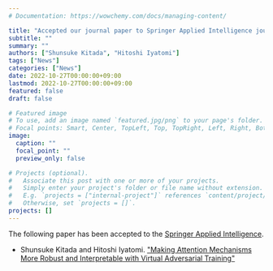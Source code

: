 ```yaml
---
# Documentation: https://wowchemy.com/docs/managing-content/

title: "Accepted our journal paper to Springer Applied Intelligence journal"
subtitle: ""
summary: ""
authors: ["Shunsuke Kitada", "Hitoshi Iyatomi"]
tags: ["News"]
categories: ["News"]
date: 2022-10-27T00:00:00+09:00
lastmod: 2022-10-27T00:00:00+09:00
featured: false
draft: false

# Featured image
# To use, add an image named `featured.jpg/png` to your page's folder.
# Focal points: Smart, Center, TopLeft, Top, TopRight, Left, Right, BottomLeft, Bottom, BottomRight.
image:
  caption: ""
  focal_point: ""
  preview_only: false

# Projects (optional).
#   Associate this post with one or more of your projects.
#   Simply enter your project's folder or file name without extension.
#   E.g. `projects = ["internal-project"]` references `content/project/deep-learning/index.md`.
#   Otherwise, set `projects = []`.
projects: []
---
```


The following paper has been accepted to the [Springer Applied Intelligence](https://www.springer.com/journal/10489).
- Shunsuke Kitada and Hitoshi Iyatomi. ["Making Attention Mechanisms More Robust and Interpretable with Virtual Adversarial Training"](/publication/kitada2022making)
